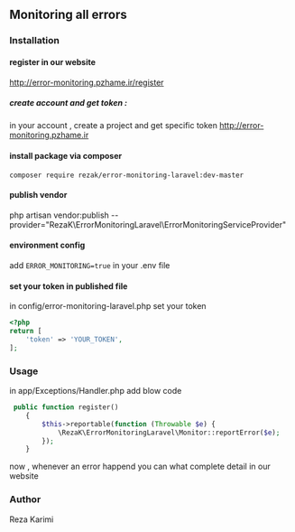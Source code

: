 ## Monitoring all errors



### Installation

#### register in our website
 http://error-monitoring.pzhame.ir/register
##### create account and get token :
 in your account , create a project and get specific token
 http://error-monitoring.pzhame.ir
#### install package via composer
`composer require rezak/error-monitoring-laravel:dev-master`

#### publish vendor
php artisan vendor:publish --provider="RezaK\ErrorMonitoringLaravel\ErrorMonitoringServiceProvider"

#### environment config
add `ERROR_MONITORING=true` in your .env file


#### set your token in published file
in config/error-monitoring-laravel.php set your token
```php 
<?php
return [
    'token' => 'YOUR_TOKEN',
];
```
### Usage
in app/Exceptions/Handler.php add blow code
```php 
 public function register()
    {
        $this->reportable(function (Throwable $e) {
            \RezaK\ErrorMonitoringLaravel\Monitor::reportError($e);
        });
    }
```

now , whenever an error happend you can what complete detail in our website
### Author
Reza Karimi
